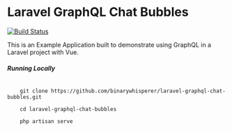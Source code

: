 # Laravel GraphQL Chat Bubbles
<a href="https://travis-ci.org/binarywhisperer/laravel-graphql-chat-bubbles"><img src="https://travis-ci.com/binarywhisperer/laravel-graphql-chat-bubbles.svg?branch=master" alt="Build Status"></a> 
 
This is an Example Application built to demonstrate using GraphQL in a Laravel project with Vue.

##### Running Locally
```

    git clone https://github.com/binarywhisperer/laravel-graphql-chat-bubbles.git
    
    cd laravel-graphql-chat-bubbles
    
    php artisan serve 

```
